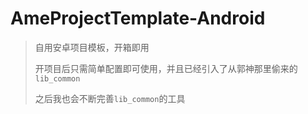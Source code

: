 # AmeProjectTemplate-Android

> 自用安卓项目模板，开箱即用
> 
> 开项目后只需简单配置即可使用，并且已经引入了从郭神那里偷来的`lib_common`
>
> 之后我也会不断完善`lib_common`的工具